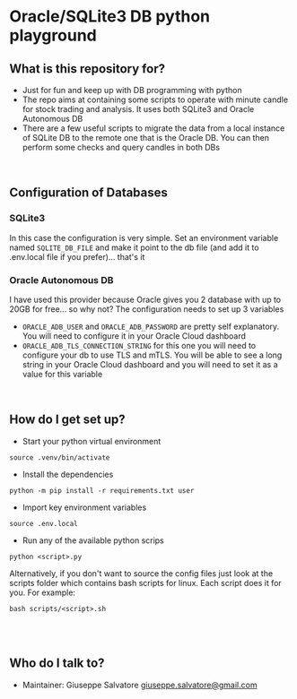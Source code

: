 # Oracle/SQLite3 DB python playground
## What is this repository for?

- Just for fun and keep up with DB programming with python
- The repo aims at containing some scripts to operate with minute candle for stock trading and analysis. It uses both SQLite3 and Oracle Autonomous DB
- There are a few useful scripts to migrate the data from a local instance of SQLite DB to the remote one that is the Oracle DB. You can then perform some checks and query candles in both DBs
</br>

## Configuration of Databases
### SQLite3
In this case the configuration is very simple. Set an environment variable named `SQLITE_DB_FILE` and make it point to the db file (and add it to .env.local file if you prefer)... that's it 

### Oracle Autonomous DB  
I have used this provider because Oracle gives you 2 database with up to 20GB for free... so why not?
The configuration needs to set up 3 variables
- `ORACLE_ADB_USER` and `ORACLE_ADB_PASSWORD` are pretty self explanatory. You will need to configure it in your Oracle Cloud dashboard
- `ORACLE_ADB_TLS_CONNECTION_STRING` for this one you will need to configure your db to use TLS and mTLS. You will be able to see a long string in your Oracle Cloud dashboard and you will need to set it as a value for this variable
</br>


## How do I get set up?

- Start your python virtual environment

```
source .venv/bin/activate
```

- Install the dependencies

```
python -m pip install -r requirements.txt user
```

- Import key environment variables

```
source .env.local
```

- Run any of the available python scrips

```
python <script>.py
```

Alternatively, if you don't want to source the config files just look at the scripts folder which contains bash scripts for linux. Each script does it for you.
For example:

```
bash scripts/<script>.sh
```
</br>
</br>

## Who do I talk to?

- Maintainer: Giuseppe Salvatore giuseppe.salvatore@gmail.com
